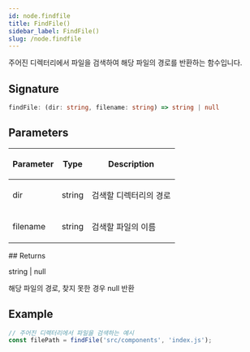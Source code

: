```yaml
---
id: node.findfile
title: FindFile()
sidebar_label: FindFile()
slug: /node.findfile
---
```






주어진 디렉터리에서 파일을 검색하여 해당 파일의 경로를 반환하는 함수입니다.

## Signature

```typescript
findFile: (dir: string, filename: string) => string | null
```

## Parameters

<table><thead><tr><th>

Parameter


</th><th>

Type


</th><th>

Description


</th></tr></thead>
<tbody><tr><td>

dir


</td><td>

string


</td><td>

검색할 디렉터리의 경로


</td></tr>
<tr><td>

filename


</td><td>

string


</td><td>

검색할 파일의 이름


</td></tr>
</tbody></table>
## Returns

string \| null

해당 파일의 경로, 찾지 못한 경우 null 반환

## Example


```typescript
// 주어진 디렉터리에서 파일을 검색하는 예시
const filePath = findFile('src/components', 'index.js');
```

